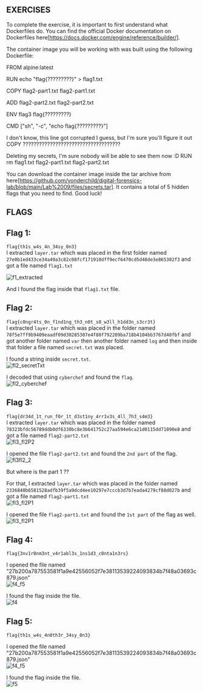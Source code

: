 ##  EXERCISES 
To complete the exercise, it is important to first understand what Dockerfiles do. You can find the official Docker documentation on Dockerfiles here[https://docs.docker.com/engine/reference/builder/].

The container image you will be working with was built using the following Dockerfile:

FROM alpine:latest

RUN echo "flag{?????????}" > flag1.txt

COPY flag2-part1.txt flag2-part1.txt

ADD flag2-part2.txt flag2-part2.txt

ENV flag3 flag{?????????}

CMD ["sh", "-c", "echo flag{?????????}"]

 I don't know, this line got corrupted I guess, but I'm sure you'll figure it out
COPY ????????????????????????????????????

 Deleting my secrets, I'm sure nobody will be able to see them now :D
RUN rm flag1.txt flag2-part1.txt flag2-part2.txt

You can download the container image inside the tar archive from here[https://github.com/vonderchild/digital-forensics-lab/blob/main/Lab%2009/files/secrets.tar]. It contains a total of 5 hidden flags that you need to find. Good luck!



## FLAGS 


## Flag 1:
`flag{th1s_w4s_4n_34sy_0n3}`   
I extracted `layer.tar` which was placed in the first folder named `27e0b1ed433ce34a49a3c82c08fcf171910dff9ecf6470cd5d48de3e865302f3` and got a file named `flag1.txt`   

![f1_extracted](https://user-images.githubusercontent.com/123714177/235437515-ca23ada3-1c60-4940-8535-a0e59abd647e.png)    

And I found the flag inside that `flag1.txt` file.


## Flag 2:
`flag{c0ngr4ts_0n_f1nd1ng_th3_n0t_s0_w3ll_h1dd3n_s3cr3t}`   
I extracted `layer.tar` which was placed in the folder named `78f5e7ff9b9409eaadf09d30285307e4f88f792209ba718b4104bb3767d40fbf` and got another folder named `var` then another folder named `log` and then inside that folder a file named `secret.txt` was placed.    


I found a string inside `secret.txt`.    
![fl2_secretTxt](https://user-images.githubusercontent.com/123714177/235438926-b242cdb7-2909-4aa2-a423-e981712cd39d.png)   

I decoded that using `cyberchef` and found the `flag`.    
![fl2_cyberchef](https://user-images.githubusercontent.com/123714177/235439182-df811f2f-502e-455f-bbac-6930904ed150.png)     



## Flag 3:
`flag{dr34d_1t_run_f0r_1t_d3st1ny_4rr1v3s_4ll_7h3_s4m3}`    
I extracted `layer.tar` which was placed in the folder named `78323bfdc56789ddb0df6330bc8e3b641752c27aa594e6ca21d0115dd71090e8` and got a file named `flag2-part2.txt`   
![fl3_fl2P2](https://user-images.githubusercontent.com/123714177/235440346-28bc12f5-f3e1-4af6-93f5-65025b42369b.png)


I opened the file `flag2-part2.txt` and found the `2nd part` of the flag.    
![fl3fl2_2](https://user-images.githubusercontent.com/123714177/235440592-6c33e239-f165-4929-afc7-deb94adb8190.png)    


But where is the part 1 ??   

For that, I extracted `layer.tar` which was placed in the folder named `2336840b6581528adfb39f5a9dcd4ee10297e7cccb3d7b7eada4279cf88d027b` and got a file named `flag2-part1.txt`  
![fl3_fl2P1](https://user-images.githubusercontent.com/123714177/235440355-e164b3a5-892b-4204-a8d5-a88c5c0b6eac.png)      


I opened the file `flag2-part1.txt` and found the `1st part` of the flag as well.    
![fl3_fl2P1](https://user-images.githubusercontent.com/123714177/235440635-d4fca7b3-ea26-421c-b335-4a1dbab2f02c.png)    


## Flag 4:
`flag{3nv1r0nm3nt_v4r1abl3s_1ns1d3_c0nta1n3rs}`  

I opened the file named "27b200a787553581f1a9e42556052f7e38113539224093834b7f48a03693c879.json"    
![f4_f5](https://github.com/anasAnonymous/Digital-Forensics/assets/123714177/47eedf94-efd4-44c6-9701-62df88628ba5)    

I found the flag inside the file.   
![f4](https://github.com/anasAnonymous/Digital-Forensics/assets/123714177/419914d8-903e-4223-aa1d-b76af7915869)    


## Flag 5:
`flag{th1s_w4s_4n0th3r_34sy_0n3}`   

I opened the file named "27b200a787553581f1a9e42556052f7e38113539224093834b7f48a03693c879.json"    
![f4_f5](https://github.com/anasAnonymous/Digital-Forensics/assets/123714177/47eedf94-efd4-44c6-9701-62df88628ba5)    

I found the flag inside the file.   
![f5](https://github.com/anasAnonymous/Digital-Forensics/assets/123714177/25f1dcf4-28c7-4997-9d57-82838db980ce)

